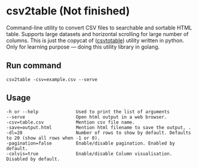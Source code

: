 # csv2table (Not finished)

Command-line utility to convert CSV files to searchable and
sortable HTML table. Supports large datasets and horizontal scrolling for large number of columns. This is just the copycat of ([csvtotable](https://github.com/vividvilla/csvtotable/)) utility written in python. Only for learning purpose &mdash; doing this utility library in golang.

## Run command 
`csv2table -csv=example.csv --serve` 


## Usage 
```
-h or --help              Used to print the list of arguments
--serve                   Open html output in a web browser.
-csv=table.csv            Mention csv file name.
-save=output.html         Mention html filename to save the output, .
-dl=20                    Number of rows to show by default. Defaults to 20 (show all rows when -1 or 0).
-pagination=false         Enable/disable pagination. Enabled by default.
-colvis=true              Enable/disable Column visualisation. Disabled by default.
```
